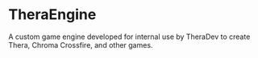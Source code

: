 # TheraEngine

A custom game engine developed for internal use by TheraDev to create Thera, Chroma Crossfire, and other games.
